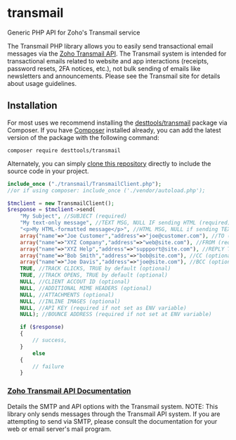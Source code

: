 # transmail
Generic PHP API for Zoho's Transmail service

The Transmail PHP library allows you to easily send transactional email messages via the [Zoho Transmail API](https://www.zoho.com/transmail/). The Transmail system is intended for transactional emails related to website and app interactions (receipts, password resets, 2FA notices, etc.), not bulk sending of emails like newsletters and announcements. Please see the Transmail site for details about usage guidelines.


## Installation
For most uses we recommend installing the [desttools/transmail](https://packagist.org/packages/desttools/transmail) package via Composer. If you have [Composer](https://getcomposer.org) installed already, you can add the latest version of the package with the following command:
```
composer require desttools/transmail
```

Alternately, you can simply [clone this repository](https://github.com/desttools/transmail.git) directly to include the source code in your project.

```PHP 
include_once ("./transmail/TransmailClient.php");
//or if using composer: include_once ('./vendor/autoload.php'); 

$tmclient = new TransmailClient();
$response = $tmclient->send(
	"My Subject", //SUBJECT (required)
	"My text-only message", //TEXT MSG, NULL IF sending HTML (required)
	"<p>My HTML-formatted message</p>", //HTML MSG, NULL if sending TEXT (required)
	array("name"=>"Joe Customer","address"=>"joe@customer.com"), //TO (required)
	array("name"=>"XYZ Company","address"=>"web@site.com"), //FROM (required)
	array("name"=>"XYZ Help","address"=>"suppport@site.com"), //REPLY TO (optional)
	array("name"=>"Bob Smith","address"=>"bob@site.com"), //CC (optional)
	array("name"=>"Joe Davis","address"=>"joe@site.com"), //BCC (optional)
	TRUE, //TRACK CLICKS, TRUE by default (optional)
	TRUE, //TRACK OPENS, TRUE by default (optional)
	NULL, //CLIENT ACCOUT ID (optional)
	NULL, //ADDITIONAL MIME HEADERS (optional)
	NULL, //ATTACHMENTS (optional)
	NULL, //INLINE IMAGES (optional)
	NULL, //API KEY (required if not set as ENV variable)
	NULL); //BOUNCE ADDRESS (required if not set at ENV variable)

	if ($response)
	{
		// success, 
	} 
		else 
	{
		// failure
	}

```

### [Zoho Transmail API Documentation](https://www.zoho.com/transmail/help/smtp-api.html)
Details the SMTP and API options with the Transmail system. NOTE: This library only sends messages through the Transmail API system. If you are attempting to send via SMTP, please consult the documentation for your web or email server's mail program.